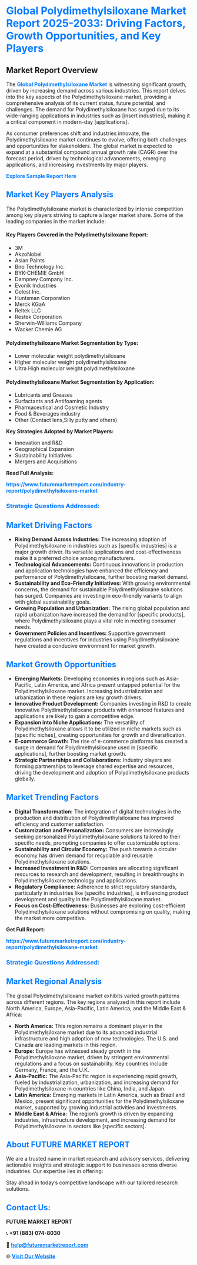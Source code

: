 <h1 style="color: #007BFF;">Global Polydimethylsiloxane Market Report 2025-2033: Driving Factors, Growth Opportunities, and Key Players</h1>

<section id="overview">
<h2>Market Report Overview</h2>
<p>The <a href="https://www.futuremarketreport.com/industry-report/polydimethylsiloxane-market" style="color: #007BFF; text-decoration: none;"><strong>Global Polydimethylsiloxane Market</strong></a> is witnessing significant growth, driven by increasing demand across various industries. This report delves into the key aspects of the Polydimethylsiloxane market, providing a comprehensive analysis of its current status, future potential, and challenges. The demand for Polydimethylsiloxane has surged due to its wide-ranging applications in industries such as [insert industries], making it a critical component in modern-day [applications].</p>
<p>As consumer preferences shift and industries innovate, the Polydimethylsiloxane market continues to evolve, offering both challenges and opportunities for stakeholders. The global market is expected to expand at a substantial compound annual growth rate (CAGR) over the forecast period, driven by technological advancements, emerging applications, and increasing investments by major players.</p>
</section>

<section id="overview">
<p><a href="https://www.futuremarketreport.com/request-sample/reportId=102091" style="color: #007BFF; text-decoration: none;"><strong>Explore Sample Report Here</strong></a></p>
</section>

<section id="key-players">
<h2 style="color: #007BFF;">Market Key Players Analysis</h2>
<p>The Polydimethylsiloxane market is characterized by intense competition among key players striving to capture a larger market share. Some of the leading companies in the market include:</p>
<h4>Key Players Covered in the Polydimethylsiloxane Report:</h4>
<ul><li>3M</li><li>AkzoNobel</li><li>Asian Paints</li><li>Biro Technology Inc.</li><li>BYK-CHEMIE GmbH</li><li>Dampney Company Inc.</li><li>Evonik Industries</li><li>Gelest Inc.</li><li>Huntsman Corporation</li><li>Merck KGaA</li><li>Reltek LLC</li><li>Restek Corporation</li><li>Sherwin-Williams Company</li><li>Wacker Chemie AG</li></ul>
<h4>Polydimethylsiloxane Market Segmentation by Type:</h4>
<ul><li>Lower molecular weight polydimethylsiloxane</li><li>Higher molecular weight polydimethylsiloxane</li><li>Ultra High molecular weight polydimethylsiloxane</li></ul>

<h4>Polydimethylsiloxane Market Segmentation by Application:</h4>
<ul><li>Lubricants and Greases</li><li>Surfactants and Antifoaming agents</li><li>Pharmaceutical and Cosmetic Industry</li><li>Food &amp; Beverages industry</li><li>Other (Contact lens,Silly putty and others)</li></ul>
<p><strong>Key Strategies Adopted by Market Players:</strong></p>
<ul>
<li>Innovation and R&D</li>
<li>Geographical Expansion</li>
<li>Sustainability Initiatives</li>
<li>Mergers and Acquisitions</li>
</ul>
</section>

<section>
<p><strong>Read Full Analysis: </strong></p><a href="https://www.futuremarketreport.com/industry-report/polydimethylsiloxane-market" style="color: #007BFF; text-decoration: none;"><strong>https://www.futuremarketreport.com/industry-report/polydimethylsiloxane-market</strong></a>
<h3 style="color: #007BFF;">Strategic Questions Addressed:</h3>
</section>

<section id="driving-factors">
<h2 style="color: #007BFF;">Market Driving Factors</h2>
<ul>
<li><strong>Rising Demand Across Industries:</strong> The increasing adoption of Polydimethylsiloxane in industries such as [specific industries] is a major growth driver. Its versatile applications and cost-effectiveness make it a preferred choice among manufacturers.</li>
<li><strong>Technological Advancements:</strong> Continuous innovations in production and application technologies have enhanced the efficiency and performance of Polydimethylsiloxane, further boosting market demand.</li>
<li><strong>Sustainability and Eco-Friendly Initiatives:</strong> With growing environmental concerns, the demand for sustainable Polydimethylsiloxane solutions has surged. Companies are investing in eco-friendly variants to align with global sustainability goals.</li>
<li><strong>Growing Population and Urbanization:</strong> The rising global population and rapid urbanization have increased the demand for [specific products], where Polydimethylsiloxane plays a vital role in meeting consumer needs.</li>
<li><strong>Government Policies and Incentives:</strong> Supportive government regulations and incentives for industries using Polydimethylsiloxane have created a conducive environment for market growth.</li>
</ul>
</section>

<section id="growth-opportunities">
<h2 style="color: #007BFF;">Market Growth Opportunities</h2>
<ul>
<li><strong>Emerging Markets:</strong> Developing economies in regions such as Asia-Pacific, Latin America, and Africa present untapped potential for the Polydimethylsiloxane market. Increasing industrialization and urbanization in these regions are key growth drivers.</li>
<li><strong>Innovative Product Development:</strong> Companies investing in R&D to create innovative Polydimethylsiloxane products with enhanced features and applications are likely to gain a competitive edge.</li>
<li><strong>Expansion into Niche Applications:</strong> The versatility of Polydimethylsiloxane allows it to be utilized in niche markets such as [specific niches], creating opportunities for growth and diversification.</li>
<li><strong>E-commerce Growth:</strong> The rise of e-commerce platforms has created a surge in demand for Polydimethylsiloxane used in [specific applications], further boosting market growth.</li>
<li><strong>Strategic Partnerships and Collaborations:</strong> Industry players are forming partnerships to leverage shared expertise and resources, driving the development and adoption of Polydimethylsiloxane products globally.</li>
</ul>
</section>

<section id="trending-factors">
<h2 style="color: #007BFF;">Market Trending Factors</h2>
<ul>
<li><strong>Digital Transformation:</strong> The integration of digital technologies in the production and distribution of Polydimethylsiloxane has improved efficiency and customer satisfaction.</li>
<li><strong>Customization and Personalization:</strong> Consumers are increasingly seeking personalized Polydimethylsiloxane solutions tailored to their specific needs, prompting companies to offer customizable options.</li>
<li><strong>Sustainability and Circular Economy:</strong> The push towards a circular economy has driven demand for recyclable and reusable Polydimethylsiloxane solutions.</li>
<li><strong>Increased Investment in R&D:</strong> Companies are allocating significant resources to research and development, resulting in breakthroughs in Polydimethylsiloxane technology and applications.</li>
<li><strong>Regulatory Compliance:</strong> Adherence to strict regulatory standards, particularly in industries like [specific industries], is influencing product development and quality in the Polydimethylsiloxane market.</li>
<li><strong>Focus on Cost-Effectiveness:</strong> Businesses are exploring cost-efficient Polydimethylsiloxane solutions without compromising on quality, making the market more competitive.</li>
</ul>
</section>

<section>
<p><strong>Get Full Report: </strong></p><a href="https://www.futuremarketreport.com/industry-report/polydimethylsiloxane-market" style="color: #007BFF; text-decoration: none;"><strong>https://www.futuremarketreport.com/industry-report/polydimethylsiloxane-market</strong></a>
<h3 style="color: #007BFF;">Strategic Questions Addressed:</h3>
</section>


<section id="regional-analysis">
<h2 style="color: #007BFF;">Market Regional Analysis</h2>
<p>The global Polydimethylsiloxane market exhibits varied growth patterns across different regions. The key regions analyzed in this report include North America, Europe, Asia-Pacific, Latin America, and the Middle East & Africa:</p>
<ul>
<li><strong>North America:</strong> This region remains a dominant player in the Polydimethylsiloxane market due to its advanced industrial infrastructure and high adoption of new technologies. The U.S. and Canada are leading markets in this region.</li>
<li><strong>Europe:</strong> Europe has witnessed steady growth in the Polydimethylsiloxane market, driven by stringent environmental regulations and a focus on sustainability. Key countries include Germany, France, and the U.K.</li>
<li><strong>Asia-Pacific:</strong> The Asia-Pacific region is experiencing rapid growth, fueled by industrialization, urbanization, and increasing demand for Polydimethylsiloxane in countries like China, India, and Japan.</li>
<li><strong>Latin America:</strong> Emerging markets in Latin America, such as Brazil and Mexico, present significant opportunities for the Polydimethylsiloxane market, supported by growing industrial activities and investments.</li>
<li><strong>Middle East & Africa:</strong> The region’s growth is driven by expanding industries, infrastructure development, and increasing demand for Polydimethylsiloxane in sectors like [specific sectors].</li>
</ul>
</section>

<footer>
<h2 style="color: #007BFF;">About FUTURE MARKET REPORT</h2>
<p>We are a trusted name in market research and advisory services, delivering actionable insights and strategic support to businesses across diverse industries. Our expertise lies in offering:</p>

<p>Stay ahead in today’s competitive landscape with our tailored research solutions.</p>

<h2 style="color: #007BFF;">Contact Us:</h2>
<p><strong>FUTURE MARKET REPORT</strong></p>
<p>📞 <strong>+91 (883) 074-8030</strong></p>
<p>📧 <strong><a href="mailto:help@futuremarketreport.com" style="color: #007BFF;">help@futuremarketreport.com</a></strong></p>
<p>🌐 <strong><a href="https://www.futuremarketreport.com/" style="color: #007BFF;">Visit Our Website</a></strong></p>
</footer>